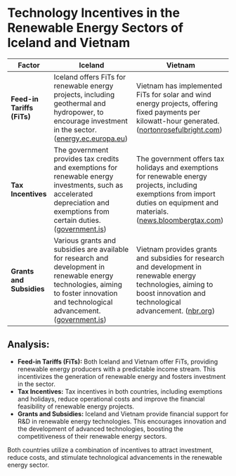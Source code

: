 
# Technology Incentives in the Renewable Energy Sectors of Iceland and Vietnam

| **Factor** | **Iceland** | **Vietnam** |
|------------|-------------|-------------|
| **Feed-in Tariffs (FiTs)** | Iceland offers FiTs for renewable energy projects, including geothermal and hydropower, to encourage investment in the sector. ([energy.ec.europa.eu](https://energy.ec.europa.eu/system/files/2014-11/dir_2009_0028_action_plan_iceland__nreap_0.pdf?utm_source=chatgpt.com)) | Vietnam has implemented FiTs for solar and wind energy projects, offering fixed payments per kilowatt-hour generated. ([nortonrosefulbright.com](https://www.nortonrosefulbright.com/en/knowledge/publications/71562ac3/renewable-energy-snapshot-vietnam?utm_source=chatgpt.com)) |
| **Tax Incentives** | The government provides tax credits and exemptions for renewable energy investments, such as accelerated depreciation and exemptions from certain duties. ([government.is](https://www.government.is/library/Files/Icelands%20new%20Climate%20Action%20Plan%20for%202018%202030.pdf?utm_source=chatgpt.com)) | The government offers tax holidays and exemptions for renewable energy projects, including exemptions from import duties on equipment and materials. ([news.bloombergtax.com](https://news.bloombergtax.com/daily-tax-report-international/tax-incentives-for-renewable-energy-in-vietnam?utm_source=chatgpt.com)) |
| **Grants and Subsidies** | Various grants and subsidies are available for research and development in renewable energy technologies, aiming to foster innovation and technological advancement. ([government.is](https://www.government.is/library/Files/2023-04-28%20Icelands%20Sovereign%20Sustainable%20Financing%20Frameworkvefurpdf.pdf?utm_source=chatgpt.com)) | Vietnam provides grants and subsidies for research and development in renewable energy technologies, aiming to boost innovation and technological advancement. ([nbr.org](https://www.nbr.org/wp-content/uploads/pdfs/publications/clean_edge_asia_dan_may22.pdf?utm_source=chatgpt.com)) |

## Analysis:

- **Feed-in Tariffs (FiTs):** Both Iceland and Vietnam offer FiTs, providing renewable energy producers with a predictable income stream. This incentivizes the generation of renewable energy and fosters investment in the sector.
- **Tax Incentives:** Tax incentives in both countries, including exemptions and holidays, reduce operational costs and improve the financial feasibility of renewable energy projects.
- **Grants and Subsidies:** Iceland and Vietnam provide financial support for R&D in renewable energy technologies. This encourages innovation and the development of advanced technologies, boosting the competitiveness of their renewable energy sectors.

Both countries utilize a combination of incentives to attract investment, reduce costs, and stimulate technological advancements in the renewable energy sector.
